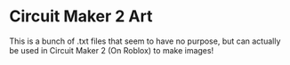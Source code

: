 # Circuit Maker 2 Art

This is a bunch of .txt files that seem to have no purpose, but can actually be used in Circuit Maker 2 (On Roblox) to make images!

